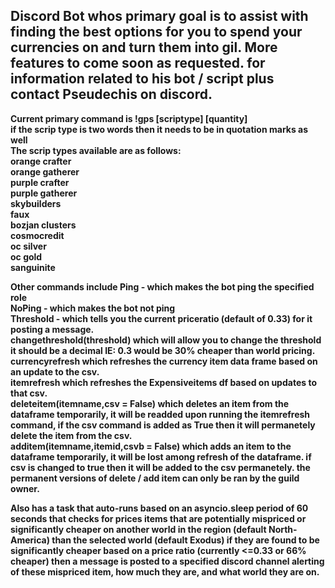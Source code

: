 Discord Bot whos primary goal is to assist with finding the best options for you to spend your currencies on and turn them into gil. More features to come soon as requested.    for information related to his bot / script plus contact Pseudechis on discord.
-----------------------------------------------------------
<b> Current primary command is !gps [scriptype] [quantity] </b>  
<b> if the scrip type is two words then it needs to be in quotation marks as well <b>  
<b>The scrip types available are as follows:  </b>  
orange crafter   
orange gatherer  
purple crafter  
purple gatherer  
skybuilders  
faux  
bozjan clusters  
cosmocredit  
oc silver  
oc gold  
sanguinite  

Other commands include
**Ping** - which makes the bot ping the specified role  
**NoPing** - which makes the bot not ping  
**Threshold** - which tells you the current priceratio (default of 0.33) for it posting a message.  
**changethreshold(threshold)** which will allow you to change the threshold it should be a decimal IE: 0.3 would be 30% cheaper than world pricing.  
**currencyrefresh** which refreshes the currency item data frame based on an update to the csv.  
**itemrefresh** which refreshes the Expensiveitems df based on updates to that csv.  
**deleteitem(itemname,csv = False)** which deletes an item from the dataframe temporarily, it will be readded upon running the itemrefresh command, if the csv command is added as True then it will permanetely delete the item from the csv.  
**additem(itemname,itemid,csvb = False)** which adds an item to the dataframe temporarily, it will be lost among refresh of the dataframe. if csv is changed to true then it will be added to the csv permanetely. the permanent versions of delete / add item can only be ran by the guild owner.  

Also has a task that auto-runs based on an asyncio.sleep period of 60 seconds that checks for prices items that are potentially mispriced or significantly cheaper on another world in the region (default North-America) than the selected world (default Exodus) if 
they are found to be significantly cheaper based on a price ratio (currently <=0.33 or 66% cheaper) then a message is posted to a specified discord channel alerting of these mispriced item, how much they are, and what world they are on.
